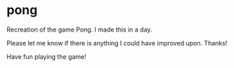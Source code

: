 # pong
Recreation of the game Pong. 
I made this in a day. 


Please let me know if there is anything I could have improved upon. Thanks!

Have fun playing the game!
